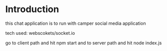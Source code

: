 # Introduction
this chat application is to run with camper social media application

tech used:
webscokets/socket.io

go to client path and hit npm start and to server path and hit node index.js
